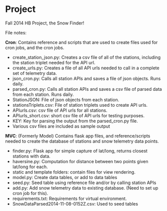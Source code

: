 Project
=======

Fall 2014 HB Project, the Snow Finder!
<p></p>
File notes:
<p></p>
<strong>Cron</strong>: Contains reference and scripts that are used to create files used for cron jobs, and the cron jobs.
<p></p>
<ul><li>create_station_json.py: Creates a csv file of all of the stations, including the station triplet needed for the API url.</li>
<li>create_urls.py: Creates a file of all API urls needed to call in a complete set of telemetry data.</li>
<li>json_cron.py: Calls all station APIs and saves a file of json objects. Runs daily.</li>
<li>parsed_cron.py: Calls all station APIs and saves a csv file of parsed data from each station. Runs daily.</li>
<li>StationJSON: File of json objects from each station.</li>
<li>stationsTriplets.csv: File of station triplets used to create API urls.</li>
<li>APIurls.csv: csv file of API urls for all stations.</li>
<li>APIurls_short.csv:  short csv file of API urls for testing purposes.</li>
<li>KEY: Key for parsing the output from the parsed_cron.py file.</li>
<li>Various csv files are included as sample output</li></ul>
    
<strong>MVC</strong>: (Formerly Model) Contains flask app files, and reference/scripts needed to create the database of stations and snow telemetry data points.</li></ul>
<p></p>
<ul><li>finder.py: Flask app for simple capture of lat/long, returns closest stations with data.</li>
<li>haversine.py: Computation for distance between two points given lat/long for each.</li>
<li>static and template folders: contain files for view rendering.</li>
<li>model.py:  Create data tables, or add to data tables</li>
<li>seed.py: Seed table using reference file and/or by calling station APIs</li>
<li>add.py: Add snow telemetry data to existing database. (Need to set up cron job for this).</li>
<li>requirements.txt: Requirements for virtual environment.</li>
<li>SnowDataParsed2014-11-08-0152Z.csv: Used to seed tables</li></ul>
  

